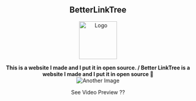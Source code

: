 <h2 align="center">BetterLinkTree</h2>
<p align="center">
  <a href="https://github.com/jedgarhoover/BetterLinkTree">
    <img src="https://github.com/jedgarhoover/BetterLinkTree/assets/175116833/9d9cbf77-94fc-462c-8754-bee7b315e18e" alt="Logo" width="100" height="100">
  </a>
</p>

<p align="center">
  <strong>This is a website I made and I put it in open source. / Better LinkTree is a website I made and I put it in open source 🗿</strong>
  <br>
  
  <img src="https://github.com/jedgarhoover/BetterLinkTree/assets/175116833/adc565c8-0b1f-4ef2-be9c-da4a497d854b" alt="Another Image">
<p align="center">See Video Preview ??</p>
  <script>
    function downloadVideo() {
      var videoUrl = "https://raw.githubusercontent.com/jedgarhoover/BetterLinkTree/main/videowebsite.mp4";
      var fileName = "videowebsite.mp4";
      
      var link = document.createElement("a");
      link.href = videoUrl;
      link.download = fileName;
      link.click();
    }
  </script
<p align="center">
  <a href="https://github.com/jedgarhoover/jedgarhoover/blob/main/README.md"><strong>About Me »</strong></a>
</p>

<h2 align="center">Downlaod</h2>

```bash
  git clone https://github.com/jedgarhoover/BetterLinkTree.git
```


